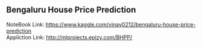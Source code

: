 ## Bengaluru House Price Prediction 

NoteBook Link: https://www.kaggle.com/vinay0212/bengaluru-house-price-prediction <br>
Appliction Link: http://mlprojects.epizy.com/BHPP/

